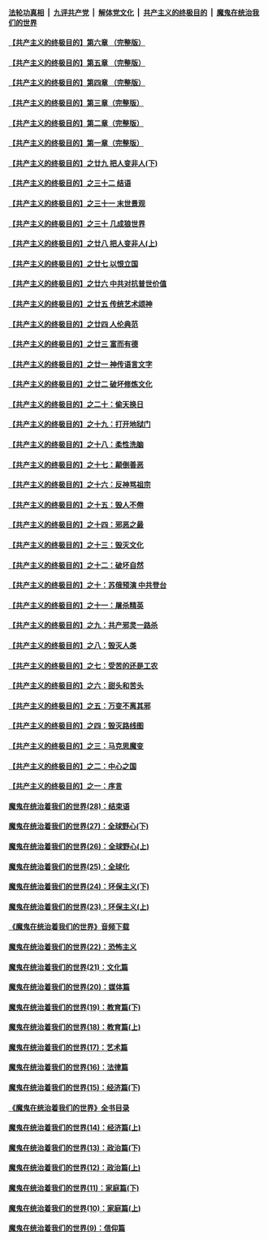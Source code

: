 ####  [法轮功真相](../../../../basic/blob/master/README.md?t=06301702) &nbsp;|&nbsp; [九评共产党](../../../../9ping.md/blob/master/README.md?t=06301702) &nbsp;|&nbsp; [解体党文化](../../../../jtdwh.md/blob/master/README.md?t=06301702)  &nbsp;|&nbsp; [共产主义的终极目的](../../../../gczydzjmd.md/blob/master/README.md?t=06301702) &nbsp;|&nbsp; [魔鬼在统治我们的世界](../../../../mgztzwmdsj.md/blob/master/README.md?t=06301702) 

#### [【共产主义的终极目的】第六章 （完整版）](../pages/nsc422/n11428913.md?t=06301702) 

#### [【共产主义的终极目的】第五章 （完整版）](../pages/nsc422/n11428912.md?t=06301702) 

#### [【共产主义的终极目的】第四章 （完整版）](../pages/nsc422/n11428907.md?t=06301702) 

#### [【共产主义的终极目的】第三章（完整版）](../pages/nsc422/n11428848.md?t=06301702) 

#### [【共产主义的终极目的】第二章（完整版）](../pages/nsc422/n11428831.md?t=06301702) 

#### [【共产主义的终极目的】第一章（完整版）](../pages/nsc422/n11417651.md?t=06301702) 

#### [【共产主义的终极目的】之廿九 把人变非人(下)](../pages/nsc422/n11344140.md?t=06301702) 

#### [【共产主义的终极目的】之三十二 结语](../pages/nsc422/n11360535.md?t=06301702) 

#### [【共产主义的终极目的】之三十一 末世景观](../pages/nsc422/n11351129.md?t=06301702) 

#### [【共产主义的终极目的】之三十 几成狼世界](../pages/nsc422/n11348280.md?t=06301702) 

#### [【共产主义的终极目的】之廿八 把人变非人(上)](../pages/nsc422/n11340492.md?t=06301702) 

#### [【共产主义的终极目的】之廿七 以恨立国](../pages/nsc422/n11336944.md?t=06301702) 

#### [【共产主义的终极目的】之廿六 中共对抗普世价值](../pages/nsc422/n11324785.md?t=06301702) 

#### [【共产主义的终极目的】之廿五 传统艺术颂神](../pages/nsc422/n11296396.md?t=06301702) 

#### [【共产主义的终极目的】之廿四 人伦典范](../pages/nsc422/n11296397.md?t=06301702) 

#### [【共产主义的终极目的】之廿三 富而有德](../pages/nsc422/n11283598.md?t=06301702) 

#### [【共产主义的终极目的】之廿一 神传语言文字](../pages/nsc422/n11263265.md?t=06301702) 

#### [【共产主义的终极目的】之廿二 破坏修炼文化](../pages/nsc422/n11245728.md?t=06301702) 

#### [【共产主义的终极目的】之二十：偷天换日](../pages/nsc422/n11238846.md?t=06301702) 

#### [【共产主义的终极目的】之十九：打开地狱门](../pages/nsc422/n11206376.md?t=06301702) 

#### [【共产主义的终极目的】之十八：柔性洗脑](../pages/nsc422/n11199994.md?t=06301702) 

#### [【共产主义的终极目的】之十七：颠倒善恶](../pages/nsc422/n11179782.md?t=06301702) 

#### [【共产主义的终极目的】之十六：反神骂祖宗](../pages/nsc422/n11166798.md?t=06301702) 

#### [【共产主义的终极目的】之十五：毁人不倦](../pages/nsc422/n11166792.md?t=06301702) 

#### [【共产主义的终极目的】之十四：邪恶之最](../pages/nsc422/n11150249.md?t=06301702) 

#### [【共产主义的终极目的】之十三：毁灭文化](../pages/nsc422/n11135227.md?t=06301702) 

#### [【共产主义的终极目的】之十二：破坏自然](../pages/nsc422/n11135214.md?t=06301702) 

#### [【共产主义的终极目的】之十：苏俄预演 中共登台](../pages/nsc422/n11118424.md?t=06301702) 

#### [【共产主义的终极目的】之十一：屠杀精英](../pages/nsc422/n11118442.md?t=06301702) 

#### [【共产主义的终极目的】之九：共产邪灵一路杀](../pages/nsc422/n11114139.md?t=06301702) 

#### [【共产主义的终极目的】之八：毁灭人类](../pages/nsc422/n11108503.md?t=06301702) 

#### [【共产主义的终极目的】之七：受苦的还是工农](../pages/nsc422/n11101809.md?t=06301702) 

#### [【共产主义的终极目的】之六：甜头和苦头](../pages/nsc422/n11096971.md?t=06301702) 

#### [【共产主义的终极目的】之五：万变不离其邪](../pages/nsc422/n11091285.md?t=06301702) 

#### [【共产主义的终极目的】之四：毁灭路线图](../pages/nsc422/n11086284.md?t=06301702) 

#### [【共产主义的终极目的】之三：马克思魔变](../pages/nsc422/n11061941.md?t=06301702) 

#### [【共产主义的终极目的】之二：中心之国](../pages/nsc422/n11047728.md?t=06301702) 

#### [【共产主义的终极目的】之一：序言](../pages/nsc422/n11086077.md?t=06301702) 

#### [魔鬼在统治着我们的世界(28)：结束语](../pages/nsc422/n10936246.md?t=06301702) 

#### [魔鬼在统治着我们的世界(27)：全球野心(下)](../pages/nsc422/n10928319.md?t=06301702) 

#### [魔鬼在统治着我们的世界(26)：全球野心(上)](../pages/nsc422/n10900318.md?t=06301702) 

#### [魔鬼在统治着我们的世界(25)：全球化](../pages/nsc422/n10788205.md?t=06301702) 

#### [魔鬼在统治着我们的世界(24)：环保主义(下)](../pages/nsc422/n10695307.md?t=06301702) 

#### [魔鬼在统治着我们的世界(23)：环保主义(上)](../pages/nsc422/n10688613.md?t=06301702) 

#### [《魔鬼在统治着我们的世界》音频下载](../pages/nsc422/n10635553.md?t=06301702) 

#### [魔鬼在统治着我们的世界(22)：恐怖主义](../pages/nsc422/n10614727.md?t=06301702) 

#### [魔鬼在统治着我们的世界(21)：文化篇](../pages/nsc422/n10597706.md?t=06301702) 

#### [魔鬼在统治着我们的世界(20)：媒体篇](../pages/nsc422/n10586579.md?t=06301702) 

#### [魔鬼在统治着我们的世界(19)：教育篇(下)](../pages/nsc422/n10564808.md?t=06301702) 

#### [魔鬼在统治着我们的世界(18)：教育篇(上)](../pages/nsc422/n10526970.md?t=06301702) 

#### [魔鬼在统治着我们的世界(17)：艺术篇](../pages/nsc422/n10499093.md?t=06301702) 

#### [魔鬼在统治着我们的世界(16)：法律篇](../pages/nsc422/n10485969.md?t=06301702) 

#### [魔鬼在统治着我们的世界(15)：经济篇(下)](../pages/nsc422/n10469975.md?t=06301702) 

#### [《魔鬼在统治着我们的世界》全书目录](../pages/nsc422/n10464261.md?t=06301702) 

#### [魔鬼在统治着我们的世界(14)：经济篇(上)](../pages/nsc422/n10457370.md?t=06301702) 

#### [魔鬼在统治着我们的世界(13)：政治篇(下)](../pages/nsc422/n10448270.md?t=06301702) 

#### [魔鬼在统治着我们的世界(12)：政治篇(上)](../pages/nsc422/n10444576.md?t=06301702) 

#### [魔鬼在统治着我们的世界(11)：家庭篇(下)](../pages/nsc422/n10440961.md?t=06301702) 

#### [魔鬼在统治着我们的世界(10)：家庭篇(上)](../pages/nsc422/n10435448.md?t=06301702) 

#### [魔鬼在统治着我们的世界(9)：信仰篇](../pages/nsc422/n10432159.md?t=06301702) 

